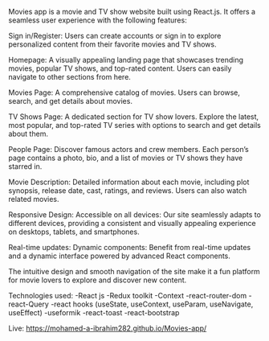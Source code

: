 Movies app is a movie and TV show website built using React.js. It offers a seamless user experience with the following features:

Sign in/Register: Users can create accounts or sign in to explore personalized content from their favorite movies and TV shows.

Homepage: A visually appealing landing page that showcases trending movies, popular TV shows, and top-rated content. Users can easily navigate to other sections from here.

Movies Page: A comprehensive catalog of movies. Users can browse, search, and get details about movies.

TV Shows Page: A dedicated section for TV show lovers. Explore the latest, most popular, and top-rated TV series with options to search and get details about them.

People Page: Discover famous actors and crew members. Each person’s page contains a photo, bio, and a list of movies or TV shows they have starred in.

Movie Description: Detailed information about each movie, including plot synopsis, release date, cast, ratings, and reviews. Users can also watch related movies.

Responsive Design:
Accessible on all devices: Our site seamlessly adapts to different devices, providing a consistent and visually appealing experience on desktops, tablets, and smartphones.

Real-time updates:
Dynamic components: Benefit from real-time updates and a dynamic interface powered by advanced React components.

The intuitive design and smooth navigation of the site make it a fun platform for movie lovers to explore and discover new content.

Technologies used:
-React js
-Redux toolkit
-Context
-react-router-dom
-react-Query
-react hooks (useState, useContext, useParam, useNavigate, useEffect)
-useformik
-react-toast
-react-bootstrap

Live: https://mohamed-a-ibrahim282.github.io/Movies-app/
